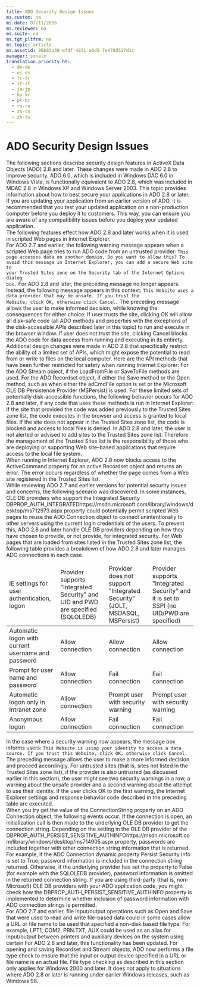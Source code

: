 ```yaml
---
title: ADO Security Design Issues
ms.custom: na
ms.date: 07/11/2016
ms.reviewer: na
ms.suite: na
ms.tgt_pltfrm: na
ms.topic: article
ms.assetid: 86b83a38-efdf-4831-a6d5-7e470d517d1c
manager: sonalm
translation.priority.ht: 
  - de-de
  - es-es
  - fr-fr
  - it-it
  - ja-jp
  - ko-kr
  - pt-br
  - ru-ru
  - zh-cn
  - zh-tw
---
```

# ADO Security Design Issues
<?xml version="1.0" encoding="utf-8"?>
<developerConceptualDocument xmlns="http://ddue.schemas.microsoft.com/authoring/2003/5" xmlns:xlink="http://www.w3.org/1999/xlink" xmlns:xsi="http://www.w3.org/2001/XMLSchema-instance" xsi:schemaLocation="http://ddue.schemas.microsoft.com/authoring/2003/5 http://dduestorage.blob.core.windows.net/ddueschema/developer.xsd">
  <introduction>
    <para>The following sections describe security design features in ActiveX Data Objects (ADO) 2.8 and later. These changes were made in ADO 2.8 to improve security. ADO 6.0, which is included in Windows DAC 6.0 in Windows Vista, is functionally equivalent to ADO 2.8, which was included in MDAC 2.8 in Windows XP and Windows Server 2003. This topic provides information about how to best secure your applications in ADO 2.8 or later.</para>
    <alert class="important">
      <para>If you are updating your application from an earlier version of ADO, it is recommended that you test your updated application on a non-production computer before you deploy it to customers. This way, you can ensure you are aware of any compatibility issues before you deploy your updated application.</para>
    </alert>
  </introduction>
  <section>
    <title>Internet Explorer File Access Scenarios</title>
    <content>
      <para>The following features effect how ADO 2.8 and later works when it is used in scripted Web pages in Internet Explorer.</para>
    </content>
    <sections>
      <section>
        <title>Revised and improved security warning message box now used to alert users</title>
        <content>
          <para>For ADO 2.7 and earlier, the following warning message appears when a scripted Web page tries to run ADO code from an untrusted provider:</para>
          <code>This page accesses data on another domain. Do you want to allow this? To 
avoid this message in Internet Explorer, you can add a secure Web site to 
your Trusted Sites zone on the Security tab of the Internet Options dialog 
box.</code>
          <para>For ADO 2.8 and later, the preceding message no longer appears. Instead, the following message appears in this context:</para>
          <code>This Website uses a data provider that may be unsafe. If you trust the 
Website, click OK, otherwise click Cancel.</code>
          <para>The preceding message allows the user to make informed decision, while knowing the consequences for either choice:  </para>
          <list class="bullet">
            <listItem>
              <para>If user trusts the site, clicking OK will allow all disk-safe code (all ADO methods and properties with the exceptions of the disk-accessible APIs described later in this topic) to run and execute in the browser window.</para>
            </listItem>
            <listItem>
              <para>If user does not trust the site, clicking Cancel blocks the ADO code for data access from running and executing in its entirety.</para>
            </listItem>
          </list>
        </content>
      </section>
      <section>
        <title>Disk-accessible code limited now to trusted sites</title>
        <content>
          <para>Additional design changes were made in ADO 2.8 that specifically restrict the ability of a limited set of APIs, which might expose the potential to read from or write to files on the local computer. Here are the API methods that have been further restricted for safety when running Internet Explorer:  </para>
          <list class="bullet">
            <listItem>
              <para>For the ADO <legacyBold>Stream</legacyBold> object, if the <legacyLink xlink:href="b18d8d38-7354-4a94-b637-6ac035faa433">LoadFromFile</legacyLink> or <legacyLink xlink:href="8a8594f2-422b-4d2e-94f8-7fe337445900">SaveToFile</legacyLink> methods are used.</para>
            </listItem>
            <listItem>
              <para>For the ADO <legacyBold>Recordset</legacyBold> object, if either the <legacyLink xlink:href="ed3d9678-5c28-4e61-8bb3-7dfb66d99cf5">Save</legacyLink> method or the <legacyLink xlink:href="3236749c-4b71-4235-89e2-ccdfaaa9319d">Open</legacyLink> method, such as when either the <legacyBold>adCmdFile</legacyBold> option is set or the <legacyLink xlink:href="e75ef0dc-2016-4fcc-8918-23311c0d4e02">Microsoft OLE DB Persistence Provider (MSPersist)</legacyLink> is used.</para>
            </listItem>
          </list>
          <para>For these limited sets of potentially disk-accessible functions, the following behavior occurs for ADO 2.8 and later, if any code that uses these methods is run in Internet Explorer:  </para>
          <list class="bullet">
            <listItem>
              <para>If the site that provided the code was added previously to the Trusted Sites zone list, the code executes in the browser and access is granted to local files.</para>
            </listItem>
            <listItem>
              <para>If the site does not appear in the Trusted Sites zone list, the code is blocked and access to local files is denied. </para>
              <alert class="note">
                <para>In ADO 2.8 and later, the user is not alerted or advised to add sites to the Trusted Sites zone list. Therefore the management of the Trusted Sites list is the responsibility of those who are deploying or supporting Web site–based applications that require access to the local file system.</para>
              </alert>
            </listItem>
          </list>
        </content>
      </section>
      <section>
        <title>Access blocked to the ActiveCommand property on Recordset objects</title>
        <content>
          <para>When running in Internet Explorer, ADO 2.8 now blocks access to the <legacyLink xlink:href="fb4088d5-5968-42d6-aeaa-3955046bb4da">ActiveCommand</legacyLink> property for an active <legacyBold>Recordset</legacyBold> object and returns an error. The error occurs regardless of whether the page comes from a Web site registered in the Trusted Sites list.</para>
        </content>
      </section>
      <section>
        <title>Changes in handling for OLE DB providers and integrated security</title>
        <content>
          <para>While reviewing ADO 2.7 and earlier versions for potential security issues and concerns, the following scenario was discovered:</para>
          <para>In some instances, OLE DB providers who support the Integrated Security <externalLink><linkText>DBPROP_AUTH_INTEGRATED</linkText><linkUri>https://msdn.microsoft.com/library/windows/desktop/ms712973.aspx</linkUri></externalLink> property could potentially permit scripted Web pages to reuse the ADO Connection object to connect unintentionally to other servers using the current login credentials of the users. To prevent this, ADO 2.8 and later handle OLE DB providers depending on how they have chosen to provide, or not provide, for integrated security.</para>
          <para>For Web pages that are loaded from sites listed in the Trusted Sites zone list, the following table provides a breakdown of how ADO 2.8 and later manages ADO connections in each case.</para>
          <table xmlns:caps="http://schemas.microsoft.com/build/caps/2013/11">
            <thead>
              <tr>
                <TD>
                  <para>IE settings for user authentication, logon</para>
                </TD>
                <TD>
                  <para>Provider supports "Integrated Security" and UID and PWD are specified (SQLOLEDB)</para>
                </TD>
                <TD>
                  <para>Provider does not support "Integrated Security" (JOLT, MSDASQL, MSPersist)</para>
                </TD>
                <TD>
                  <para>Provider supports "Integrated Security" and it is set to SSPI (no UID/PWD are specified)</para>
                </TD>
              </tr>
            </thead>
            <tbody>
              <tr>
                <TD>
                  <para>Automatic logon with current username and password</para>
                </TD>
                <TD>
                  <para>Allow connection</para>
                </TD>
                <TD>
                  <para>Allow connection</para>
                </TD>
                <TD>
                  <para>Allow connection</para>
                </TD>
              </tr>
              <tr>
                <TD>
                  <para>Prompt for user name and password</para>
                </TD>
                <TD>
                  <para>Allow connection</para>
                </TD>
                <TD>
                  <para>Fail connection</para>
                </TD>
                <TD>
                  <para>Fail connection</para>
                </TD>
              </tr>
              <tr>
                <TD>
                  <para>Automatic logon only in Intranet zone</para>
                </TD>
                <TD>
                  <para>Allow connection</para>
                </TD>
                <TD>
                  <para>Prompt user with security warning</para>
                </TD>
                <TD>
                  <para>Prompt user with security warning</para>
                </TD>
              </tr>
              <tr>
                <TD>
                  <para>Anonymous logon</para>
                </TD>
                <TD>
                  <para>Allow connection</para>
                </TD>
                <TD>
                  <para>Fail connection</para>
                </TD>
                <TD>
                  <para>Fail connection</para>
                </TD>
              </tr>
            </tbody>
          </table>
          <para>In the case where a security warning now appears, the message box informs users:</para>
          <code>This Website is using your identity to access a data source. If you trust this Website, click OK, otherwise click Cancel.</code>
          <para>The preceding message allows the user to make a more informed decision and proceed accordingly.</para>
          <alert class="note">
            <para>For untrusted sites (that is, sites not listed in the Trusted Sites zone list), if the provider is also untrusted (as discussed earlier in this section), the user might see two security warnings in a row, a warning about the unsafe provider and a second warning about the attempt to use their identity. If the user clicks OK to the first warning, the Internet Explorer settings and response behavior code described in the preceding table are executed.</para>
          </alert>
        </content>
      </section>
    </sections>
  </section>
  <section>
    <title>Controlling whether password text is returned in ADO connection strings</title>
    <content>
      <para>When you try get the value of the <legacyLink xlink:href="3be75b75-4d36-4479-ab64-9a456869252a">ConnectionString</legacyLink> property on an ADO <legacyBold>Connection</legacyBold> object, the following events occur:  </para>
      <list class="ordered">
        <listItem>
          <para>If the connection is open, an initialization call is then made to the underlying OLE DB provider to get the connection string. </para>
        </listItem>
        <listItem>
          <para>Depending on the setting in the OLE DB provider of the <externalLink><linkText>DBPROP_AUTH_PERSIST_SENSITIVE_AUTHINFO</linkText><linkUri>https://msdn.microsoft.com/library/windows/desktop/ms714905.aspx</linkUri></externalLink> property, passwords are included together with other connection string information that is returned.</para>
        </listItem>
      </list>
      <para>For example, if the ADO Connection dynamic property <unmanagedCodeEntityReference>Persist Security Info</unmanagedCodeEntityReference> is set to <languageKeyword>True</languageKeyword>, password information is included in the connection string returned. Otherwise, if the underlying provider has set the property to <languageKeyword>False</languageKeyword> (for example with the SQLOLEDB provider), password information is omitted in the returned connection string.</para>
      <para>If you are using third-party (that is, non-Microsoft) OLE DB providers with your ADO application code, you might check how the <legacyBold>DBPROP_AUTH_PERSIST_SENSITIVE_AUTHINFO</legacyBold> property is implemented to determine whether inclusion of password information with ADO connection strings is permitted.</para>
    </content>
  </section>
  <section>
    <title>Checking for non-file devices when loading and saving recordsets or streams</title>
    <content>
      <para>For ADO 2.7 and earlier, file input/output operations such as <legacyLink xlink:href="3236749c-4b71-4235-89e2-ccdfaaa9319d">Open</legacyLink> and <legacyLink xlink:href="ed3d9678-5c28-4e61-8bb3-7dfb66d99cf5">Save</legacyLink> that were used to read and write file-based data could in some cases allow a URL or file name to be used that specified a non-disk based file type. For example, LPT1, COM2, PRN.TXT, AUX could be used as an alias for input/output between printers and auxiliary devices on the system using certain </para>
      <para>For ADO 2.8 and later, this functionality has been updated. For opening and saving <legacyBold>Recordset</legacyBold> and <legacyBold>Stream</legacyBold> objects, ADO now performs a file type check to ensure that the input or output device specified in a URL or file name is an actual file.</para>
      <alert class="note">
        <para>File type checking as described in this section only applies for Windows 2000 and later. It does not apply to situations where ADO 2.8 or later is running under earlier Windows releases, such as Windows 98.</para>
      </alert>
    </content>
  </section>
  <relatedTopics />
</developerConceptualDocument>